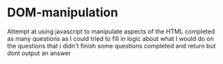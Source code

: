 # DOM-manipulation 
Attempt at using javascript to manipulate aspects of the HTML
completed as many questions as I could tried to fill in logic about what I would do on the questions that i didn't finish
some questions completed and return but dont output an answer
